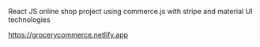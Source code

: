 React JS online shop project using commerce.js with stripe and material UI technologies

https://grocerycommerce.netlify.app
